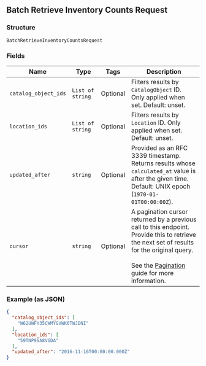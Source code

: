 ## Batch Retrieve Inventory Counts Request

### Structure

`BatchRetrieveInventoryCountsRequest`

### Fields

| Name | Type | Tags | Description |
|  --- | --- | --- | --- |
| `catalog_object_ids` | `List of string` | Optional | Filters results by `CatalogObject` ID.<br>Only applied when set. Default: unset. |
| `location_ids` | `List of string` | Optional | Filters results by `Location` ID. Only<br>applied when set. Default: unset. |
| `updated_after` | `string` | Optional | Provided as an RFC 3339 timestamp. Returns results whose<br>`calculated_at` value is after the given time. Default: UNIX epoch<br>(`1970-01-01T00:00:00Z`). |
| `cursor` | `string` | Optional | A pagination cursor returned by a previous call to this endpoint.<br>Provide this to retrieve the next set of results for the original query.<br><br>See the [Pagination](https://developer.squareup.com/docs/docs/working-with-apis/pagination) guide for more information. |

### Example (as JSON)

```json
{
  "catalog_object_ids": [
    "W62UWFY35CWMYGVWK6TWJDNI"
  ],
  "location_ids": [
    "59TNP9SA8VGDA"
  ],
  "updated_after": "2016-11-16T00:00:00.000Z"
}
```

